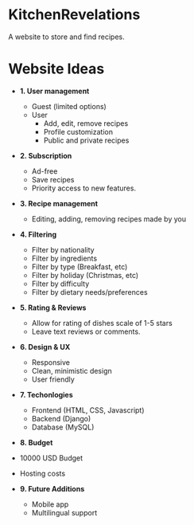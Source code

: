 # KitchenRevelations
A website to store and find recipes.

# Website Ideas
- **1. User management**
  - Guest (limited options) 
  - User
    - Add, edit, remove recipes
    - Profile customization
    - Public and private recipes

- **2. Subscription**
  - Ad-free
  - Save recipes
  - Priority access to new features.

- **3. Recipe management**
  - Editing, adding, removing recipes made by you

- **4. Filtering**
  - Filter by nationality
  - Filter by ingredients
  - Filter by type (Breakfast, etc)
  - Filter by holiday (Christmas, etc)
  - Filter by difficulty
  - Filter by dietary needs/preferences

- **5. Rating & Reviews**
  - Allow for rating of dishes scale of 1-5 stars
  - Leave text reviews or comments.

- **6. Design & UX**
  - Responsive
  - Clean, minimistic design
  - User friendly

- **7. Techonlogies**
  - Frontend (HTML, CSS, Javascript)
  - Backend (Django)
  - Database (MySQL)

 - **8. Budget**
  - 10000 USD Budget
  - Hosting costs

- **9. Future Additions**
  - Mobile app
  - Multilingual support


